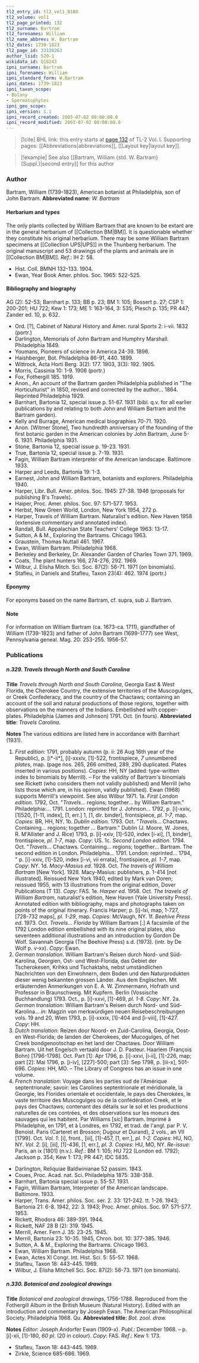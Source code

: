 ```yaml
---
tl2_entry_id: tl2_vol1_0180
tl2_volume: vol1
tl2_page_printed: 132
tl2_surname: Bartram
tl2_forenames: William
tl2_name_abbrev: W. Bartram
tl2_dates: 1739-1823
tl2_page_id: 33120263
author_lsid: 520-1
wikidata_id: Q18243
ipni_surname: Bartram
ipni_forenames: William
ipni_standard_form: W.Bartram
ipni_dates: 1739-1823
ipni_taxon_scope: 
- Botany
- Spermatophytes
ipni_geo_scope: 
ipni_version: 1.1
ipni_record_created: 2003-07-02 00:00:00.0
ipni_record_modified: 2003-07-02 00:00:00.0
---
```



> [!cite] BHL link: this entry starts at [page 132](https://www.biodiversitylibrary.org/page/33120263) of TL-2 Vol. I.
> Supporting pages: [[Abbreviations|abbreviations]], [[Layout key|layout key]].

> [!example] See also [[Bartram, William {std. W. Bartram} (Suppl.)|second entry]] for this author

### Author

Bartram, William (1739-1823), American botanist at Philadelphia, son of John Bartram. 
**Abbreviated name**: *W. Bartram*

#### Herbarium and types

The only plants collected by William Bartram that are known to be extant are in the general herbarium of [[Collection BM|BM]]. It is questionable whether they constitute his original herbarium. There may be some William Bartram specimens at [[Collection UPS|UPS]] in the Thunberg herbarium. The original manuscript and 53 drawings of the plants and animals are in [[Collection BM|BM]].
*Ref*.: IH 2: 58.
- Hist. Coll. BMNH 132-133. 1904.
- Ewan, Year Book Amer. philos. Soc. 1965: 522-525.

#### Bibliography and biography

AG (2): 52-53; Barnhart p. 133; BB p. 23; BM 1: 105; Bossert p. 27; CSP 1: 200-201; HU 722; Kew 1: 173; ME 1: 163-164, 3: 535; Plesch p. 135; PR 447; Zander ed. 10, p. 632.
- Ord. \[?\], Cabinet of Natural History and Amer. rural Sports 2: i-vii. 1832 (portr.)
- Darlington, Memorials of John Bartram and Humphry Marshall. Philadelphia 1849.
- Youmans, Pioneers of science in America 24-39. 1896.
- Haishberger, Bot. Philadelphia 86-91, 440. 1899.
- Wittrock, Acta Horti Berg. 3(2): 177. 1903, 3(3): 192. 1905.
- Morris, Cassinia 10: 1-9. 1906 (portr.)
- Fox, Fothergill 185. 1919.
- Anon., An account of the Bartram garden Philadelphia published in "The Horticulturist" in 1850, revised and corrected by the author... 1864. Reprinted Philadelphia 1929.
- Barnhart, Bartonia 12, special issue p. 51-67. 1931 (bibl. q.v. for all earlier publications by and relating to both John and William Bartram and the Bartram garden).
- Kelly and Burrage, American medical biographies 70-71. 1920.
- Anon. \[Witmer Stone\], Two hundredth anniversary of the founding of the first botanic garden in the American colonies by John Bartram, June 5-6. 1931. Philadelphia 1931.
- Stone, Bartonia 12, special issue p. 19-23. 1931.
- True, Bartonia 12, special issue p. 7-19. 1931.
- Fagin, William Bartram interpreter of the American landscape. Baltimore 1933.
- Harper and Leeds, Bartonia 19: 1-3.
- Earnest, John and William Bartram, botanists and explorers. Philadelphia 1940.
- Harper, Libr. Bull. Amer. philos. Soc. 1945: 27-38. 1946 (proposals for publishing B's Travels).
- Haiper, Proc. Amer. philos. Soc. 97: 571-577. 1953.
- Herbst, New Green World, London, New York 1954, 272 p.
- Harper, Travels of William Bartram. Naturalist's edition. New Haven 1958 (extensive commentary and annotated index).
- Randall, Bull. Appalachian State Teachers' College 1963: 13-17.
- Sutton, A & M., Exploring the Bartrams. Chicago 1963.
- Graustein, Thomas Nuttall 461. 1967.
- Ewan, William Bartram. Philadelphia 1968.
- Berkeley and Berkeley, Dr. Alexander Garden of Charles Town 371. 1969.
- Coats, The plant hunters 166, 274-276, 292. 1969.
- Wilbur, J. Elisha Mitch. Sci. Soc. 87(2): 56-71. 1971 (on binomials).
- Stafleu, *in* Daniels and Stafleu, Taxon 23(4): 462. 1974 (portr.)

#### Eponymy

For eponyms based on the name Bartram, cf. supra, sub J. Bartram.

#### Note

For information on William Bartram (ca. 1673-ca. 1711), giandfather of William (1739-1823) and father of John Bartram (1699-1777) see West, Pennsylvania geneal. Mag. 20: 253-255. 1956-57.

### Publications

##### n.329. Travels through North and South Carolina

**Title**
*Travels through North and South Carolina*, Georgia East & West Florida, the Cherokee Country, the extensive territories of the Muscogulges, or Creek Confederacy, and the country of the Chactaws; containing an account of the soil and natural productions of those regions, together with observations on the manners of the Indians. Embellished with copper-plates. Philadelphia (James and Johnson) 1791. Oct. (in fours).
**Abbreviated title**: *Travels Carolina*.

**Notes**
The various editions are listed here in accordance with Barnhart (1931).
1. *First edition*: 1791, probably autumn (p. ii: 26 Aug 16th year of the Republic), p. \[i\*-ii\*\], \[i\]-xxxiv, \[1\]-522, frontispiece, *7* unnumbered *plates*, map. (page nos. 265, 266 omitted, 289, 290 duplicated. Plates inserted in various positions). *Copies*: HH, NY (added: type-written index to binomials by Merrill). – For the validity of Bartram's binomials see Rickett (who considers them not validly published) and Merrill (who lists those which are, in his opinion, validly published). Ewan (1968) supports Merrill's viewpoint. See also Wilbur 1971.
1a. *First London edition*. 1792, Oct. "*Travels*... regions; together... by William Bartram." Philadelphia:... 1791. London: reprinted for J. Johnson... 1792, p. \[i\]-xxiv, \[1\]520, \[1-11, index\], \[1, err.\] 1, \[1, dir. binder\], frontsipiece, *pl. 1-7*, map.
*Copies*: BR, HH, NY.
1b. *Dublin edition*. 1793. Oct. "*Travels...* Chactaws. Containing... regions; together ... Bartram." Dublin (J. Moore, W. Jones, R. M'Allister and J. Rice) 1793, p. \[i\]-xxiv, \[1\]-520, index \[i-xi\], \[1, binder\], frontispiece, *pl. 1-7*, map. *Copy*: US.
1c. *Second London edition*. 1794. Oct. "*Travels...* Chactaws. Containing... regions; together... Bartram. The second edition in London. Philadelphia... 1791. London: reprinted... 1794, " p. \[i\]-xxiv, \[1\]-520, index \[i-vi, vii errata\], frontispiece, *pl. 1-7*, map. *Copy*: NY.
1d. *Macy-Masius ed*. 1928. Oct. *The travels of William Bartram* \[New York\]. 1928. Macy-Masius: publishers, p. 1-414 \[not illustrated\]. Reissued New York 1940, edited by Mark van Doren; reissued 1955, with 13 illustrations from the original edition, Dover Publications (T 13). *Copy*: FAS.
1e. *Harper ed*. 1958. Oct. *The travels of William Bartram*, naturalist's edition, New Haven (Yale University Press). Annotated edition with bibliography, maps and photographs taken on points of the original itinerary. Francis Harper; p. \[i\]-lxi, map, 1-727, \[728-732 maps\], *pl. 1-29*, map. *Copies*: McVaugh, NY.
1f. *Beehive Press ed*. 1973. Oct. *Travels... Florida* by William Bartram \[.\] A facsimile of the 1792 London edition embellished with its nine original plates, also seventeen additional illustrations and an introduction by Gordon De Wolf. Savannah Georgia (The Beehive Press) s.d. \[1973\]. (intr. by De Wolf p. v-xx). *Copy*: Ewan.
2. *German translation*. William Bartram's Reisen durch Nord- und Süd-Karolina, Georgien, Ost- und West-Florida, das Gebiet der Tscherokesen, Krihks und Tschaktahs, nebst umständlichen Nachrichten von den Einwohnern, dem Boden und den Naturprodukten dieser wenig bekannten grossen Länder. Aus dem Englischen. Mit erläuternden Anmerkungen von E. A. W. Zimmermann, Hofrath und Professor in Braunschweig. Mit Kupfern. Berlin (Vossische Buchhandlung) 1793. Oct., p. \[i\]-xxvi, \[1\]-469, *pl. 1-8. Copy*: NY.
2a. *German translation*: William Bartram's Reisen durch Nord- und Süd-Karolina...
*in*: Magzin von merkwürdigen neuen Reisebeschreibungen vols. 19 and 20, Wien 1793, p. \[i\]-xxxix, \[1\]-404 and \[i-viii\], \[1\]-427. *Copy*: HH.
3. *Dutch translation*: Reizen door Noord- en Zuid-Carolina, Georgia, Oost- en West-Florida; de landen der Cherokees, der Mucogulges, of het Creek bondgenootschap en het land der Chactaws. Door William Bartram. Uit het Engelsch vertaald door J. D. Pasteur. Haarlem (François Bohn) \[1796-1798\]. Oct. Part \[1\]: Apr 1796, p. \[i\]-xxvi, \[i-ii\], \[1\]-226, map; part \[2\]: Mai 1796, p. \[i-iv\], \[227\]-500; part \[3\]: Sep 1798, p. \[iii-x\], 501-696. *Copies*: HH, MO. – The Library of Congress has an issue in one volume.
4. *French translation*: Voyage dans les parties sud de l'Amérique septentrionale; savoir: les Carolines septentrionale et méridionale, la Georgie, les Florides orientale et occidentale, le pays des Cherokées, le vaste territoire des Muscogulges ou de la confédération Creek, et le pays des Chactaws; contenant des détails sur le sol et les productions naturelles de ces contrées, et des observations sur les moeurs des sauvages qui les habitent. Par Williams \[sic\] Bartram. Imprimé à Philadelphie, en 1791, et à Londres, en 1792, et trad. de l'angl. par P. V. Benoist. Paris (Carteret et Brosson; Dugour et Durand), 2 vols., an VII \[1799\]. Oct.
*Vol. 1*: \[i\], front., \[iii\], \[1\]-457, \[1, err.\], *pl. 1-2. Copies*: HU, NO, NY.
*Vol. 2.* \[i\], \[iii\], \[1\]-436, \[1, err.\], *pl. 3. Copies*: HU, MO, NY.
*Re-issue*: Paris, an ix \[1801\] (n.v.).
*Ref*.: BM 1: 105; HU 722 (London ed. 1792); Jackson p. 354; Kew 1: 173; PR 447; IDC 5835.
- Darlington, Reliquiae Baldwinianae 52 passim. 1843.
- Coues, Proc. Acad. nat. Sci. Philadelphia 1875: 338-358.
- Barnhart, Bartonia special issue p. 55-57. 1931.
- Fagin, William Bartram, Interpreter of the American landscape. Baltimore. 1933.
- Harper, Trans. Amer. philos. Soc. ser. 2. 33: 121-242. tt. 1-26. 1943; Bartonia 21: 6-8. 1942, 22: 3. 1943; Proc. Amer. philos. Soc. 97: 571-577. 1953.
- Rickett, Rhodora 46: 389-391. 1944.
- Rickett, NAF 28 B (2): 319. 1945.
- Merrill, Amer. Fern J. 35: 23-25. 1945.
- Merrill, Bartonia 23: 10-35. 1945, Chron. bot. 10: 377-385. 1946.
- Sutton, A. & M., Exploring the Bartrams. Chicago 1963.
- Ewan, William Bartram. Philadelphia 1968.
- Ewan, Actes XI Congr. Int. Hist. Sci. 5: 55-57. 1968.
- Stafleu, Taxon 18: 443-445. 1969.
- Wilbur, J. Elisha Mitchell Sci. Soc. 87(2): 56-73. 1971 (on binomials).

##### n.330. Botanical and zoological drawings

**Title**
*Botanical and zoological drawings*, 1756-1788. Reproduced from the Fothergill Album in the British Museum (Natural History). Edited with an introduction and commentary by Joseph Ewan. The American Philosophical Society. Philadelphia 1968. Qu.
**Abbreviated title**: *Bot. zool. draw.*

**Notes**
*Editor*: Joseph Andorfer Ewan (1909-x).
*Publ*.: December 1968. – p. \[i\]-xii, \[1\]-180, *60 pl*. (20 in colour). *Copy*: FAS.
*Ref*.: Kew 1: 173.
- Stafleu, Taxon 18: 443-445. 1969.
- Zirkle, Science 685-686. 1969.

